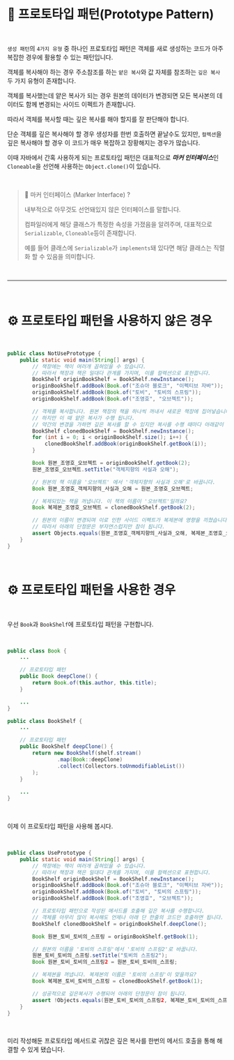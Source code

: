 # 📜 프로토타입 패턴(Prototype Pattern)

<br />

`생성 패턴`의 `4가지 유형` 중 하나인 프로토타입 패턴은 객체를 새로 생성하는 코드가 아주 복잡한 경우에 활용할 수 있는 패턴입니다.

객체를 복사해야 하는 경우 주소참조를 하는 `얕은 복사`와 값 자체를 참조하는 `깊은 복사` 두 가지 유형이 존재합니다.

객체를 복사했는데 얕은 복사가 되는 경우 원본의 데이터가 변경되면 모든 복사본의 데이터도 함께 변경되는 사이드 이펙트가 존재합니다.

따라서 객체를 복사할 때는 깊은 복사를 해야 할지를 잘 판단해야 합니다.

단순 객체를 깊은 복사해야 할 경우 생성자를 한번 호출하면 끝날수도 있지만, `컬렉션`을 깊은 복사해야 할 경우 이 코드가 매우 복잡하고 장황해지는 경우가 많습니다.

이때 자바에서 간혹 사용하게 되는 프로토타입 패턴은 대표적으로 ***마커 인터페이스***인 `Cloneable`을 선언해 사용하는 `Object.clone()`이 있습니다.

<br />

> 🤔 마커 인터페이스 (Marker Interface) ?
>
> 내부적으로 아무것도 선언돼있지 않은 인터페이스를 말합니다.
> 
> 컴파일러에게 해당 클래스가 특정한 속성을 가졌음을 알려주며, 대표적으로 `Serializable`, `Cloneable`등이 존재합니다.
> 
> 예를 들어 클래스에 `Serializable`가 `implements`돼 있다면 해당 클래스는 직렬화 할 수 있음을 의미합니다.

<br />

---

<br />

# ⚙ 프로토타입 패턴을 사용하지 않은 경우

<br />

```java
public class NotUsePrototype {
    public static void main(String[] args) {
        // 책장에는 책이 여러개 꼽혀있을 수 있습니다.
        // 따라서 책장과 책은 일대다 관계를 가지며, 이를 컬렉션으로 표현합니다.
        BookShelf originBookShelf = BookShelf.newInstance();
        originBookShelf.addBook(Book.of("조슈아 블로크", "이펙티브 자바"));
        originBookShelf.addBook(Book.of("토비", "토비의 스프링"));
        originBookShelf.addBook(Book.of("조영호", "오브젝트"));

        // 객체를 복사합니다. 원본 책장의 책을 하나씩 꺼내서 새로운 책장에 집어넣습니다.
        // 하지만 이 때 얕은 복사가 수행 됩니다.
        // 약간의 변경을 가하면 깊은 복사를 할 수 있지만 복사를 수행 때마다 아래같이 장황한 코드를 매번 작성해야 합니다.
        BookShelf clonedBookShelf = BookShelf.newInstance();
        for (int i = 0; i < originBookShelf.size(); i++) {
            clonedBookShelf.addBook(originBookShelf.getBook(i));
        }

        Book 원본_조영호_오브젝트 = originBookShelf.getBook(2);
        원본_조영호_오브젝트.setTitle("객체지향의 사실과 오해");

        // 원본의 책 이름을 '오브젝트' 에서 '객체지향의 사실과 오해'로 바꿉니다. 
        Book 원본_조영호_객체지향의_사실과_오해 = 원본_조영호_오브젝트;

        // 복제되있는 책을 꺼냅니다. 이 책의 이름이 '오브젝트'일까요?
        Book 복제본_조영호_오브젝트 = clonedBookShelf.getBook(2);

        // 원본의 이름이 변경되며 이로 인한 사이드 이펙트가 복제본에 영향을 끼쳤습니다.
        // 따라서 아래의 단정문은 부자연스럽지만 참이 됩니다.
        assert Objects.equals(원본_조영호_객체지향의_사실과_오해, 복제본_조영호_오브젝트);
    }
}
```

<br />

# ⚙ 프로토타입 패턴을 사용한 경우

<br />

우선 `Book`과 `BookShelf`에 프로토타입 패턴을 구현합니다.

<br />

```java
public class Book {
    ...

    // 프로토타입 패턴
    public Book deepClone() {
        return Book.of(this.author, this.title);
    }

    ...
}

public class BookShelf {
    ...

    // 프로토타입 패턴
    public BookShelf deepClone() {
        return new BookShelf(shelf.stream()
                .map(Book::deepClone)
                .collect(Collectors.toUnmodifiableList())
        );
    }
    
    ...
}
```

<br />

이제 이 프로토타입 패턴을 사용해 봅시다.

<br />

```java
public class UsePrototype {
    public static void main(String[] args) {
        // 책장에는 책이 여러개 꼽혀있을 수 있습니다.
        // 따라서 책장과 책은 일대다 관계를 가지며, 이를 컬렉션으로 표현합니다.
        BookShelf originBookShelf = BookShelf.newInstance();
        originBookShelf.addBook(Book.of("조슈아 블로크", "이펙티브 자바"));
        originBookShelf.addBook(Book.of("토비", "토비의 스프링"));
        originBookShelf.addBook(Book.of("조영호", "오브젝트"));

        // 프로토타입 패턴으로 작성된 메서드를 호출해 깊은 복사를 수행합니다.
        // 객체를 아무리 많이 복사해도 언제나 아래 단 한줄의 코드만 호출하면 됩니다.
        BookShelf clonedBookShelf = originBookShelf.deepClone();

        Book 원본_토비_토비의_스프링 = originBookShelf.getBook(1);

        // 원본의 이름을 '토비의 스프링'에서 '토비의 스프링2'로 바꿉니다.
        원본_토비_토비의_스프링.setTitle("토비의 스프링2");
        Book 원본_토비_토비의_스프링2 = 원본_토비_토비의_스프링;

        // 복제본을 꺼냅니다. 복제본의 이름은 '토비의 스프링'이 맞을까요?
        Book 복제본_토비_토비의_스프링 = clonedBookShelf.getBook(1);

        // 성공적으로 깊은복사가 수행되어 아래의 단정문이 참이 됩니다.
        assert !Objects.equals(원본_토비_토비의_스프링2, 복제본_토비_토비의_스프링);
    }
}
```

<br />

미리 작성해둔 프로토타입 메서드로 귀찮은 깊은 복사를 한번의 메서드 호출을 통해 해결할 수 있게 됐습니다.

<br />
